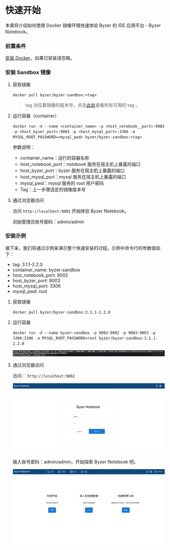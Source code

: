 # 快速开始

本章将介绍如何使用 Docker 镜像环境快速体验 Byzer 的 IDE 应用平台 - Byzer Notebook。

### 前置条件

[安装 Docker](https://www.docker.com/products/docker-desktop)，如果已安装请忽略。

### 安装 Sandbox 镜像

1. 获取镜像
  
   `docker pull byzer/byzer-sandbox:<tag>`

   > tag 对应着镜像的版本号，点击[此处](https://hub.docker.com/r/byzer/byzer-sandbox/tags)查看所有可用的 tag 。

3. 运行容器（container）

   `docker run -d --name <container_name> -p <host_notebook__port>:9002 -p <host_byzer_port>:9003 -p <host_mysql_port>:3306 -e MYSQL_ROOT_PASSWORD=<mysql_pwd> byzer/byzer-sandbox:<tag>`

   参数说明：

   - container_name：运行的容器名称
   - host_notebook_port：notebook 服务在宿主机上暴露的端口
   - host_byzer_port：byzer 服务在宿主机上暴露的端口
   - host_mysql_port：mysql 服务在宿主机上暴露的端口
   - mysql_pwd：mysql 服务的 root 用户密码
   - Tag：上一步骤选定的镜像版本号

4. 通过浏览器访问

   访问 `http://localhost:9002` 开始体验 Byzer Notebook。

   初始管理员账号密码：admin/admin

### 安装示例

接下来，我们将通过示例来演示整个快速安装的过程。示例中命令行的参数值如下：

- tag: 3.1.1-2.2.0
- container_name: byzer-sandbox
- host_notebook_port: 9002
- host_byzer_port: 9003
- host_mysql_port: 3306
- mysql_pwd: root

1. 获取镜像

   `docker pull byzer/byzer-sandbox:3.1.1-2.2.0`

2. 运行容器

   `docker run -d --name byzer-sandbox -p 9002:9002 -p 9003:9003 -p 3306:3306 -e MYSQL_ROOT_PASSWORD=root byzer/byzer-sandbox:3.1.1-2.2.0`

   <img src="/byzer-lang/zh-cn/introduction/images/run_sandbox_container.png" alt="run_container"/>

3. 通过浏览器访问

   访问： `http://localhost:9002`


   <img src="/byzer-lang/zh-cn/introduction/images/visit_notebook.png" alt="visit_notebook"/>

   输入账号密码：admin/admin，开始探索 Byzer Notebook 吧。

   <img src="/byzer-lang/zh-cn/introduction/images/explore_notebook_cn.png" alt="explore_notebook"/>


